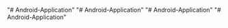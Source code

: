 "# Android-Application" 
"# Android-Application" 
"# Android-Application" 
"# Android-Application" 
